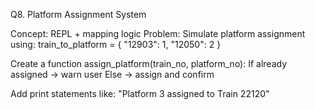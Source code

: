 Q8. Platform Assignment System

Concept: REPL + mapping logic
Problem:
Simulate platform assignment using:
train_to_platform = {
  "12903": 1,
  "12050": 2
}

Create a function assign_platform(train_no, platform_no):
If already assigned → warn user
Else → assign and confirm

Add print statements like: "Platform 3 assigned to Train 22120"